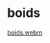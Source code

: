 # boids
[boids.webm](https://github.com/user-attachments/assets/c5cc0458-4f65-401a-a954-3c263ea39ef4)
